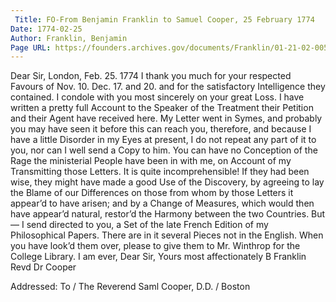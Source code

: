 ```yaml
---
 Title: FO-From Benjamin Franklin to Samuel Cooper, 25 February 1774
Date: 1774-02-25
Author: Franklin, Benjamin
Page URL: https://founders.archives.gov/documents/Franklin/01-21-02-0052
---
```


Dear Sir,
London, Feb. 25. 1774
I thank you much for your respected Favours of Nov. 10. Dec. 17. and 20. and for the satisfactory Intelligence they contained.
I condole with you most sincerely on your great Loss.
I have written a pretty full Account to the Speaker of the Treatment their Petition and their Agent have received here. My Letter went in Symes, and probably you may have seen it before this can reach you, therefore, and because I have a little Disorder in my Eyes at present, I do not repeat any part of it to you, nor can I well send a Copy to him.
You can have no Conception of the Rage the ministerial People have been in with me, on Account of my Transmitting those Letters. It is quite incomprehensible! If they had been wise, they might have made a good Use of the Discovery, by agreeing to lay the Blame of our Differences on those from whom by those Letters it appear’d to have arisen; and by a Change of Measures, which would then have appear’d natural, restor’d the Harmony between the two Countries. But—
I send directed to you, a Set of the late French Edition of my Philosophical Papers. There are in it several Pieces not in the English. When you have look’d them over, please to give them to Mr. Winthrop for the College Library. I am ever, Dear Sir, Yours most affectionately
B Franklin
Revd Dr Cooper
 
Addressed: To / The Reverend Saml Cooper, D.D. / Boston

